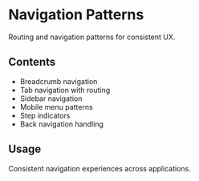 # Navigation Patterns

Routing and navigation patterns for consistent UX.

## Contents
- Breadcrumb navigation
- Tab navigation with routing
- Sidebar navigation
- Mobile menu patterns
- Step indicators
- Back navigation handling

## Usage
Consistent navigation experiences across applications.